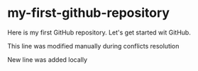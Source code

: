 # my-first-github-repository
Here is my first GitHub repository. Let's get started wit GitHub.

This line was modified manually during conflicts resolution

New line was added locally
